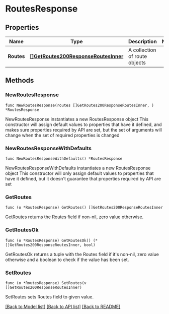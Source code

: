 # RoutesResponse

## Properties

Name | Type | Description | Notes
------------ | ------------- | ------------- | -------------
**Routes** | [**[]GetRoutes200ResponseRoutesInner**](GetRoutes200ResponseRoutesInner.md) | A collection of route objects | 

## Methods

### NewRoutesResponse

`func NewRoutesResponse(routes []GetRoutes200ResponseRoutesInner, ) *RoutesResponse`

NewRoutesResponse instantiates a new RoutesResponse object
This constructor will assign default values to properties that have it defined,
and makes sure properties required by API are set, but the set of arguments
will change when the set of required properties is changed

### NewRoutesResponseWithDefaults

`func NewRoutesResponseWithDefaults() *RoutesResponse`

NewRoutesResponseWithDefaults instantiates a new RoutesResponse object
This constructor will only assign default values to properties that have it defined,
but it doesn't guarantee that properties required by API are set

### GetRoutes

`func (o *RoutesResponse) GetRoutes() []GetRoutes200ResponseRoutesInner`

GetRoutes returns the Routes field if non-nil, zero value otherwise.

### GetRoutesOk

`func (o *RoutesResponse) GetRoutesOk() (*[]GetRoutes200ResponseRoutesInner, bool)`

GetRoutesOk returns a tuple with the Routes field if it's non-nil, zero value otherwise
and a boolean to check if the value has been set.

### SetRoutes

`func (o *RoutesResponse) SetRoutes(v []GetRoutes200ResponseRoutesInner)`

SetRoutes sets Routes field to given value.



[[Back to Model list]](../README.md#documentation-for-models) [[Back to API list]](../README.md#documentation-for-api-endpoints) [[Back to README]](../README.md)


